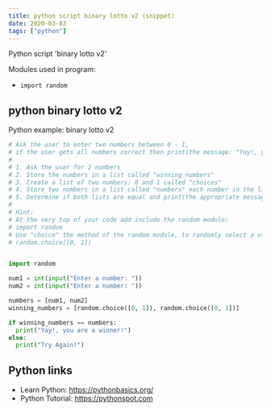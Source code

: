 ```yaml
---
title: python script binary lotto v2 (snippet)
date: 2020-03-03
tags: ["python"]
---
```

Python script 'binary lotto v2'


Modules used in program: 
* `import random`

## python binary lotto v2

Python example: binary lotto v2

```python
# Ask the user to enter two numbers between 0 - 1, 
# if the user gets all numbers correct then print(the message: "Yay!, you are a winner!", if not "Try Again!")
#
# 1. Ask the user for 2 numbers
# 2. Store the numbers in a list called "winning_numbers"
# 3. Create a list of two numbers: 0 and 1 called "choices"
# 4. Store two numbers in a list called "numbers" each number in the list must use the random.choice([0, 1]) method
# 5. Determine if both lists are equal and print(the appropriate message)
#
# Hint:
# At the very top of your code add include the random module:
# import random
# Use "choice" the method of the random module, to randomly select a value from the list
# random.choice([0, 1])


import random

num1 = int(input("Enter a number: "))
num2 = int(input("Enter a number: "))

numbers = [num1, num2]
winning_numbers = [random.choice([0, 1]), random.choice([0, 1])]

if winning_numbers == numbers:
  print("Yay!, you are a winner!")
else:
  print("Try Again!")

```

## Python links

- Learn Python: https://pythonbasics.org/
- Python Tutorial: https://pythonspot.com
